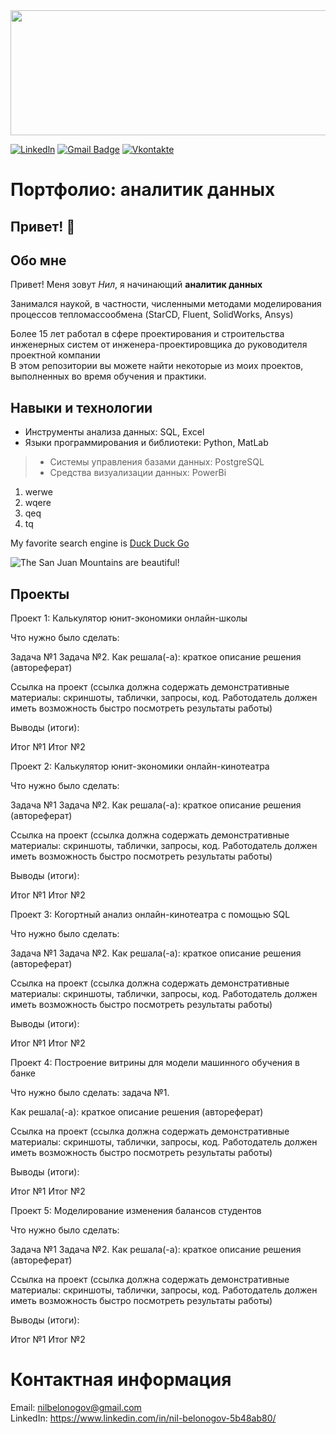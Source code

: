 <div id="header" align="right">
  <img src="https://media.giphy.com/media/QpVUMRUJGokfqXyfa1/giphy.gif" width="1000" height="200">
</div>

[![Linkedln](https://img.shields.io/badge/LinkedIn-0077B5?style=flat-square&logo=linkedin&logoColor=white)](https://www.linkedin.com/in/nil-belonogov-5b48ab80/)
[![Gmail Badge](https://img.shields.io/badge/-Gmail-c14438?style=flat-square&logo=Gmail&logoColor=white&link=mailto:mixdeers@gmail.com)](mailto:nilbelonogov@gmail.com)
[![Vkontakte](https://img.shields.io/badge/VK-blue?logo=VK&logoColor=white)](https://vk.com/id4954282)
# Портфолио: аналитик данных

## Привет! 👋
## Обо мне
Привет! Меня зовут *Нил*, я начинающий **аналитик данных**

Занимался наукой, в частности, численными методами моделирования процессов тепломассообмена (StarCD, Fluent, SolidWorks, Ansys)

Более 15 лет работал в сфере проектирования и строительства инженерных систем от инженера-проектировщика до руководителя проектной компании  
В этом репозитории вы можете найти некоторые из моих проектов, выполненных во время обучения и практики.

## Навыки и технологии
- Инструменты анализа данных: SQL, Excel
- Языки программирования и библиотеки: Python, MatLab
> - Системы управления базами данных: PostgreSQL
> - Средства визуализации данных: PowerBi
1. werwe
2. wqere
3. qeq
4. tq

My favorite search engine is [Duck Duck Go](https://duckduckgo.com "The best search engine for privacy")

![The San Juan Mountains are beautiful!](/assets/images/san-juan-mountains.jpg "San Juan Mountains")


## Проекты
Проект 1: Калькулятор юнит-экономики онлайн-школы

Что нужно было сделать:

Задача №1
Задача №2.
Как решала(-а): краткое описание решения (автореферат)

Ссылка на проект (ссылка должна содержать демонстративные материалы: скриншоты, таблички, запросы, код. Работодатель должен иметь возможность быстро посмотреть результаты работы)

Выводы (итоги):

Итог №1
Итог №2

Проект 2: Калькулятор юнит-экономики онлайн-кинотеатра

Что нужно было сделать:

Задача №1
Задача №2.
Как решала(-а): краткое описание решения (автореферат)

Ссылка на проект (ссылка должна содержать демонстративные материалы: скриншоты, таблички, запросы, код. Работодатель должен иметь возможность быстро посмотреть результаты работы)

Выводы (итоги):

Итог №1
Итог №2


Проект 3: Когортный анализ онлайн-кинотеатра с помощью SQL

Что нужно было сделать:

Задача №1
Задача №2.
Как решала(-а): краткое описание решения (автореферат)

Ссылка на проект (ссылка должна содержать демонстративные материалы: скриншоты, таблички, запросы, код. Работодатель должен иметь возможность быстро посмотреть результаты работы)

Выводы (итоги):

Итог №1
Итог №2

Проект 4: Построение витрины для модели машинного обучения в банке

Что нужно было сделать: задача №1.

Как решала(-а): краткое описание решения (автореферат)

Ссылка на проект (ссылка должна содержать демонстративные материалы: скриншоты, таблички, запросы, код. Работодатель должен иметь возможность быстро посмотреть результаты работы)

Выводы (итоги):

Итог №1
Итог №2

Проект 5: Моделирование изменения балансов студентов

Что нужно было сделать:

Задача №1
Задача №2.
Как решала(-а): краткое описание решения (автореферат)

Ссылка на проект (ссылка должна содержать демонстративные материалы: скриншоты, таблички, запросы, код. Работодатель должен иметь возможность быстро посмотреть результаты работы)

Выводы (итоги):

Итог №1
Итог №2

# Контактная информация
Email: nilbelonogov@gmail.com  
LinkedIn: https://www.linkedin.com/in/nil-belonogov-5b48ab80/
